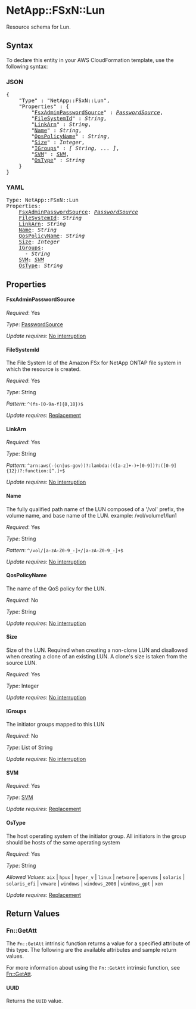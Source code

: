 # NetApp::FSxN::Lun

Resource schema for Lun.

## Syntax

To declare this entity in your AWS CloudFormation template, use the following syntax:

### JSON

<pre>
{
    "Type" : "NetApp::FSxN::Lun",
    "Properties" : {
        "<a href="#fsxadminpasswordsource" title="FsxAdminPasswordSource">FsxAdminPasswordSource</a>" : <i><a href="passwordsource.md">PasswordSource</a></i>,
        "<a href="#filesystemid" title="FileSystemId">FileSystemId</a>" : <i>String</i>,
        "<a href="#linkarn" title="LinkArn">LinkArn</a>" : <i>String</i>,
        "<a href="#name" title="Name">Name</a>" : <i>String</i>,
        "<a href="#qospolicyname" title="QosPolicyName">QosPolicyName</a>" : <i>String</i>,
        "<a href="#size" title="Size">Size</a>" : <i>Integer</i>,
        "<a href="#igroups" title="IGroups">IGroups</a>" : <i>[ String, ... ]</i>,
        "<a href="#svm" title="SVM">SVM</a>" : <i><a href="svm.md">SVM</a></i>,
        "<a href="#ostype" title="OsType">OsType</a>" : <i>String</i>
    }
}
</pre>

### YAML

<pre>
Type: NetApp::FSxN::Lun
Properties:
    <a href="#fsxadminpasswordsource" title="FsxAdminPasswordSource">FsxAdminPasswordSource</a>: <i><a href="passwordsource.md">PasswordSource</a></i>
    <a href="#filesystemid" title="FileSystemId">FileSystemId</a>: <i>String</i>
    <a href="#linkarn" title="LinkArn">LinkArn</a>: <i>String</i>
    <a href="#name" title="Name">Name</a>: <i>String</i>
    <a href="#qospolicyname" title="QosPolicyName">QosPolicyName</a>: <i>String</i>
    <a href="#size" title="Size">Size</a>: <i>Integer</i>
    <a href="#igroups" title="IGroups">IGroups</a>: <i>
      - String</i>
    <a href="#svm" title="SVM">SVM</a>: <i><a href="svm.md">SVM</a></i>
    <a href="#ostype" title="OsType">OsType</a>: <i>String</i>
</pre>

## Properties

#### FsxAdminPasswordSource

_Required_: Yes

_Type_: <a href="passwordsource.md">PasswordSource</a>

_Update requires_: [No interruption](https://docs.aws.amazon.com/AWSCloudFormation/latest/UserGuide/using-cfn-updating-stacks-update-behaviors.html#update-no-interrupt)

#### FileSystemId

The File System Id of the Amazon FSx for NetApp ONTAP file system in which the resource is created.

_Required_: Yes

_Type_: String

_Pattern_: <code>^(fs-[0-9a-f]{8,18})$</code>

_Update requires_: [Replacement](https://docs.aws.amazon.com/AWSCloudFormation/latest/UserGuide/using-cfn-updating-stacks-update-behaviors.html#update-replacement)

#### LinkArn

_Required_: Yes

_Type_: String

_Pattern_: <code>^arn:aws(-(cn|us-gov))?:lambda:(([a-z]+-)+[0-9])?:([0-9]{12})?:function:[^.]+$</code>

_Update requires_: [No interruption](https://docs.aws.amazon.com/AWSCloudFormation/latest/UserGuide/using-cfn-updating-stacks-update-behaviors.html#update-no-interrupt)

#### Name

The fully qualified path name of the LUN composed of a '/vol' prefix, the volume name, and base name of the LUN. example: /vol/volume1/lun1

_Required_: Yes

_Type_: String

_Pattern_: <code>^/vol/[a-zA-Z0-9_-]+/[a-zA-Z0-9_-]+$</code>

_Update requires_: [No interruption](https://docs.aws.amazon.com/AWSCloudFormation/latest/UserGuide/using-cfn-updating-stacks-update-behaviors.html#update-no-interrupt)

#### QosPolicyName

The name of the QoS policy for the LUN.

_Required_: No

_Type_: String

_Update requires_: [No interruption](https://docs.aws.amazon.com/AWSCloudFormation/latest/UserGuide/using-cfn-updating-stacks-update-behaviors.html#update-no-interrupt)

#### Size

Size of the LUN. Required when creating a non-clone LUN and disallowed when creating a clone of an existing LUN. A clone's size is taken from the source LUN.

_Required_: Yes

_Type_: Integer

_Update requires_: [No interruption](https://docs.aws.amazon.com/AWSCloudFormation/latest/UserGuide/using-cfn-updating-stacks-update-behaviors.html#update-no-interrupt)

#### IGroups

The initiator groups mapped to this LUN

_Required_: No

_Type_: List of String

_Update requires_: [No interruption](https://docs.aws.amazon.com/AWSCloudFormation/latest/UserGuide/using-cfn-updating-stacks-update-behaviors.html#update-no-interrupt)

#### SVM

_Required_: Yes

_Type_: <a href="svm.md">SVM</a>

_Update requires_: [Replacement](https://docs.aws.amazon.com/AWSCloudFormation/latest/UserGuide/using-cfn-updating-stacks-update-behaviors.html#update-replacement)

#### OsType

The host operating system of the initiator group. All initiators in the group should be hosts of the same operating system

_Required_: Yes

_Type_: String

_Allowed Values_: <code>aix</code> | <code>hpux</code> | <code>hyper_v</code> | <code>linux</code> | <code>netware</code> | <code>openvms</code> | <code>solaris</code> | <code>solaris_efi</code> | <code>vmware</code> | <code>windows</code> | <code>windows_2008</code> | <code>windows_gpt</code> | <code>xen</code>

_Update requires_: [Replacement](https://docs.aws.amazon.com/AWSCloudFormation/latest/UserGuide/using-cfn-updating-stacks-update-behaviors.html#update-replacement)

## Return Values

### Fn::GetAtt

The `Fn::GetAtt` intrinsic function returns a value for a specified attribute of this type. The following are the available attributes and sample return values.

For more information about using the `Fn::GetAtt` intrinsic function, see [Fn::GetAtt](https://docs.aws.amazon.com/AWSCloudFormation/latest/UserGuide/intrinsic-function-reference-getatt.html).

#### UUID

Returns the <code>UUID</code> value.


